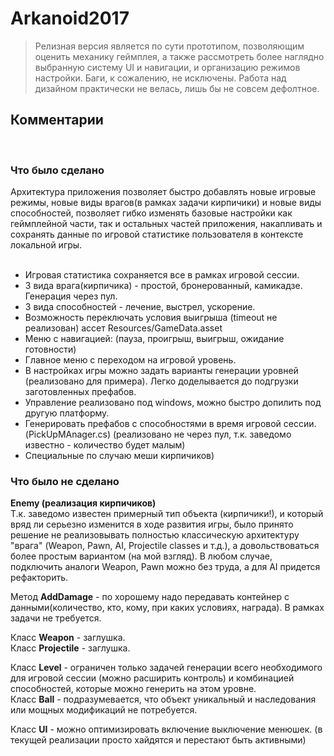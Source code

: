 # Arkanoid2017

> Релизная версия является по сути прототипом, позволяющим оценить механику геймплея, а также рассмотреть более 
> наглядно выбранную систему UI и навигации, и организацию режимов настройки. 
> Баги, к сожалению, не исключены. Работа над дизайном практически не велась, лишь бы не совсем дефолтное. 

<h2>Комментарии</h2> <br>

<h3>Что было сделано</h3>

Архитектура приложения позволяет быстро добавлять новые игровые режимы, новые виды врагов(в рамках задачи кирпичики) и новые виды способностей, позволяет гибко изменять базовые настройки как геймплейной части, так и остальных частей приложения, накапливать и сохранять данные по игровой статистике пользователя в контексте локальной игры.    
<br>

* Игровая статистика сохраняется все в рамках игровой сессии.
* 3 вида врага(кирпичика) - простой, бронерованный, камикадзе. Генерация через пул.
* 3 вида способностей  - лечение, выстрел, ускорение.
* Возможность переключать условия выигрыша (timeout не реализован) ассет Resources/GameData.asset
* Меню с навигацией: (пауза, проигрыш, выигрыш, ожидание готовности)
* Главное меню с переходом на игровой уровень.
* В настройках игры можно задать варианты генерации уровней (реализовано для примера). 
  Легко доделывается до подгрузки заготовленных префабов.
* Управление реализовано под windows, можно быстро допилить под другую платформу.
* Генерировать префабов с способностями в время игровой сессии.(PickUpMAnager.cs) (реализовано не через пул, т.к. заведомо известно - количество будет малым)
* Специальные по случаю меши кирпичиков)


<h3>Что было не сделано</h3>

**Enemy (реализация кирпичиков)**<br>
Т.к. заведомо известен примерный тип объекта (кирпичики!), и который вряд ли серьезно изменится в ходе развития игры, было принято решение не реализовывать полностью классическую архитектуру "врага" (Weapon, Pawn, AI, Projectile classes и т.д.), а довольствоваться более простым вариантом (на мой взгляд). В любом случае, подключить аналоги  Weapon, Pawn можно без труда, а для AI придется рефакторить. <br>

Метод **AddDamage** - по хорошему надо передавать контейнер с данными(количество, кто, кому, при каких условиях, награда). В рамках задачи не требуется. <br>

Класс **Weapon** - заглушка.<br>
Класс **Projectile** - заглушка.<br>

Класс **Level** - ограничен только задачей генерации всего необходимого для игровой сессии (можно расширить контроль) и комбинацией способностей, которые можно генерить на этом уровне.<br>
Класс **Ball** - подразумевается, что объект уникальный и наследования или мощных модификаций не потребуется. <br>

Класс **UI** - можно оптимизировать включение выключение менюшек. (в текущей реализации просто хайдятся и перестают быть активными)
